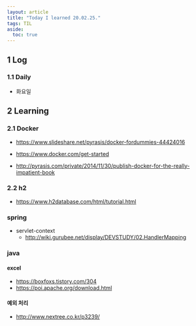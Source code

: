 ```yaml
---
layout: article
title: "Today I learned 20.02.25."
tags: TIL
aside:
  toc: true
---
```


## 1 Log

### 1.1 Daily

- 화요일




## 2 Learning

### 2.1 Docker

- https://www.slideshare.net/pyrasis/docker-fordummies-44424016

- https://www.docker.com/get-started

- http://pyrasis.com/private/2014/11/30/publish-docker-for-the-really-impatient-book

### 2.2 h2

- https://www.h2database.com/html/tutorial.html



### spring

- servlet-context
  - http://wiki.gurubee.net/display/DEVSTUDY/02.HandlerMapping



### java

#### excel

- https://boxfoxs.tistory.com/304
- https://poi.apache.org/download.html

#### 예외 처리

- http://www.nextree.co.kr/p3239/